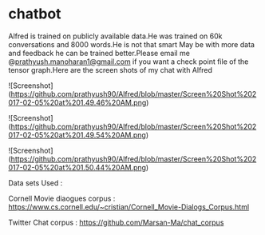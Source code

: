 # chatbot

Alfred is trained on publicly available data.He was trained on 60k conversations and 8000 words.He is not that smart May be with more data and feedback he can be trained better.Please email me @prathyush.manoharan1@gmail.com if you want a check point file of the tensor graph.Here are the screen shots of my chat with Alfred

![Screenshot] (https://github.com/prathyush90/Alfred/blob/master/Screen%20Shot%202017-02-05%20at%201.49.46%20AM.png)<br>

![Screenshot] (https://github.com/prathyush90/Alfred/blob/master/Screen%20Shot%202017-02-05%20at%201.49.54%20AM.png)<br>

![Screenshot] (https://github.com/prathyush90/Alfred/blob/master/Screen%20Shot%202017-02-05%20at%201.50.44%20AM.png)<br>



Data sets Used :


Cornell Movie diaogues corpus : https://www.cs.cornell.edu/~cristian/Cornell_Movie-Dialogs_Corpus.html


Twitter Chat corpus           : https://github.com/Marsan-Ma/chat_corpus   
